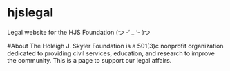 # hjslegal
Legal website for the HJS Foundation (つ -‘ _ ‘- )つ 

#About
The Holeigh J. Skyler Foundation is a 501(3)c nonprofit organization dedicated to providing civil services, education, and research to improve the community. This is a page to support our legal affairs.
